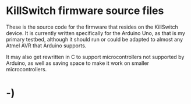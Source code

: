 # KillSwitch firmware source files

These is the source code for the firmware that resides on the KillSwitch device. It is currently written specifically for the Arduino Uno, as that is my primary testbed, although it should run or could be adapted to almost any Atmel AVR that Arduino supports.

It may also get rewritten in C to support microcontrollers not supported by Arduino, as well as saving space to make it work on smaller microcontrollers.

# -)
